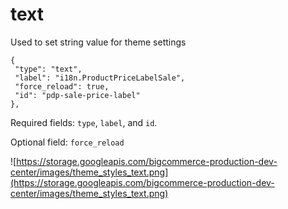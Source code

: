 # text

Used to set string value for theme settings

```
{
 "type": "text",
 "label": "i18n.ProductPriceLabelSale",
 "force_reload": true,
 "id": "pdp-sale-price-label"
},
```
Required fields: `type`, `label`, and `id`.

Optional field: `force_reload`


![https://storage.googleapis.com/bigcommerce-production-dev-center/images/theme_styles_text.png](https://storage.googleapis.com/bigcommerce-production-dev-center/images/theme_styles_text.png)
